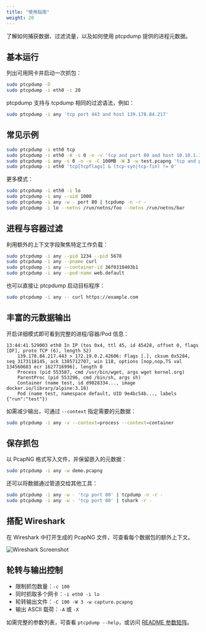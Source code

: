 ```yaml
---
title: "使用指南"
weight: 20
---
```


了解如何捕获数据、过滤流量，以及如何使用 ptcpdump 提供的进程元数据。

## 基本运行

列出可用网卡并启动一次抓包：

```bash
sudo ptcpdump -D
sudo ptcpdump -i eth0 -c 20
```

ptcpdump 支持与 tcpdump 相同的过滤语法，例如：

```bash
sudo ptcpdump -i any 'tcp port 443 and host 139.178.84.217'
```

## 常见示例

```bash
sudo ptcpdump -i eth0 tcp
sudo ptcpdump -i eth0 -A -s 0 -n -v 'tcp and port 80 and host 10.10.1.1'
sudo ptcpdump -i any -s 0 -n -v -C 100MB -W 3 -w test.pcapng 'tcp and port 80 and host 10.10.1.1'
sudo ptcpdump -i eth0 'tcp[tcpflags] & (tcp-syn|tcp-fin) != 0'
```

更多模式：

```bash
sudo ptcpdump -i eth0 -i lo
sudo ptcpdump -i any --uid 1000
sudo ptcpdump -i any -w - port 80 | tcpdump -n -r -
sudo ptcpdump -i lo --netns /run/netns/foo --netns /run/netns/bar
```

## 进程与容器过滤

利用额外的上下文字段聚焦特定工作负载：

```bash
sudo ptcpdump -i any --pid 1234 --pid 5678
sudo ptcpdump -i any --pname curl
sudo ptcpdump -i any --container-id 36f0310403b1
sudo ptcpdump -i any --pod-name web.default
```

也可以直接让 ptcpdump 启动目标程序：

```bash
sudo ptcpdump -i any -- curl https://example.com
```

## 丰富的元数据输出

开启详细模式即可看到完整的进程/容器/Pod 信息：

```
13:44:41.529003 eth0 In IP (tos 0x4, ttl 45, id 45428, offset 0, flags [DF], proto TCP (6), length 52)
    139.178.84.217.443 > 172.19.0.2.42606: Flags [.], cksum 0x5284, seq 3173118145, ack 1385712707, win 118, options [nop,nop,TS val 134560683 ecr 1627716996], length 0
    Process (pid 553587, cmd /usr/bin/wget, args wget kernel.org)
    ParentProc (pid 553296, cmd /bin/sh, args sh)
    Container (name test, id d9028334..., image docker.io/library/alpine:3.18)
    Pod (name test, namespace default, UID 9e4bc54b..., labels {"run":"test"})
```

如需减少输出，可通过 `--context` 指定需要的元数据：

```bash
sudo ptcpdump -i any -v --context=process --context=container
```

## 保存抓包

以 PcapNG 格式写入文件，并保留嵌入的元数据：

```bash
sudo ptcpdump -i any -w demo.pcapng
```

还可以将数据通过管道交给其他工具：

```bash
sudo ptcpdump -i any -w - 'tcp port 80' | tcpdump -n -r -
sudo ptcpdump -i any -w - 'tcp port 80' | tshark -r -
```

## 搭配 Wireshark

在 Wireshark 中打开生成的 PcapNG 文件，可查看每个数据包的额外上下文。

![Wireshark Screenshot](/images/wireshark.png)


## 轮转与输出控制

- 限制抓包数量：`-c 100`
- 同时抓取多个网卡：`-i eth0 -i lo`
- 轮转输出文件：`-C 100 -W 3 -w capture.pcapng`
- 输出 ASCII 载荷：`-A` 或 `-X`

如需完整的参数列表，可查看 `ptcpdump --help`，或访问 [README 参数矩阵](https://github.com/mozillazg/ptcpdump#flags)。
